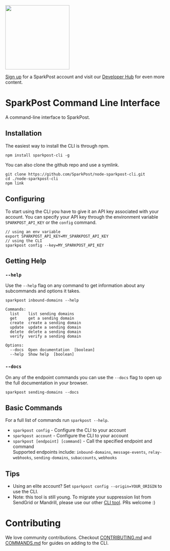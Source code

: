<a href="https://www.sparkpost.com"><img src="https://www.sparkpost.com/sites/default/files/attachments/SparkPost_Logo_2-Color_Gray-Orange_RGB.svg" width="200px"/></a>

[Sign up][sparkpost sign up] for a SparkPost account and visit our [Developer Hub](https://developers.sparkpost.com) for even more content.

# SparkPost Command Line Interface

A command-line interface to SparkPost.


## Installation

The easiest way to install the CLI is through npm.

```
npm install sparkpost-cli -g
```

You can also clone the github repo and use a symlink.

```
git clone https://github.com/SparkPost/node-sparkpost-cli.git
cd ./node-sparkpost-cli
npm link
```


## Configuring
To start using the CLI you have to give it an API key associated with your account. You can specify your API key through the environment variable `SPARKPOST_API_KEY` or the `config` command.

```
// using an env variable
export SPARKPOST_API_KEY=MY_SPARKPOST_API_KEY
// using the CLI
sparkpost config --key=MY_SPARKPOST_API_KEY
```


## Getting Help

### `--help`
Use the `--help` flag on any command to get information about any subcommands and options it takes.

```
sparkpost inbound-domains --help
```
```
Commands:
  list    list sending domains
  get     get a sending domain
  create  create a sending domain
  update  update a sending domain
  delete  delete a sending domain
  verify  verify a sending domain

Options:
  --docs  Open documentation  [boolean]
  --help  Show help  [boolean]
```

### `--docs`
On any of the endpoint commands you can use the `--docs` flag to open up the full documentation in your browser.

```
sparkpost sending-domains --docs
```


## Basic Commands
For a full list of commands run `sparkpost --help`.

* `sparkpost config` - Configure the CLI to your account
* `sparkpost account` - Configure the CLI to your account
* `sparkpost [endpoint] [command]` - Call the specified endpoint and command <br>Supported endpoints include: `inbound-domains`, `message-events`, `relay-webhooks`, `sending-domains`, `subaccounts`, `webhooks`


## Tips
* Using an elite account? Set `sparkpost config --origin=YOUR_ORIGIN` to use the CLI.
* Note: this tool is still young. To migrate your suppression list from SendGrid or Mandrill, please use our other [CLI tool](https://github.com/SparkPost/sparkpost-cli). PRs welcome :)


# Contributing

We love community contributions. Checkout [CONTRIBUTING.md](https://github.com/SparkPost/node-sparkpost-cli/blob/master/CONTRIBUTING.md) and [COMMANDS.md](https://github.com/SparkPost/node-sparkpost-cli/blob/master/COMMANDS.md) for guides on adding to the CLI. 

[sparkpost sign up]: https://app.sparkpost.com/sign-up
